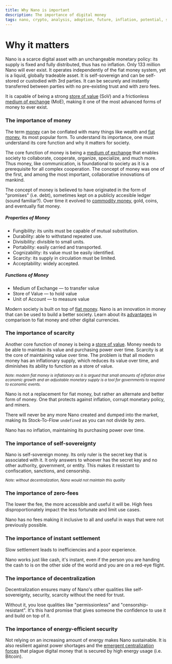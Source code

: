 ```yaml
---
title: Why Nano is important
description: The importance of digital money
tags: nano, crypto, analysis, adoption, future, inflation, potential, supply, use, analysis, prediction
---
```


# Why it matters

Nano is a scarce digital asset with an unchangeable monetary policy: its supply is fixed and fully distributed, thus has no inflation. Only 133 million Nano will ever exist. It operates independently of the fiat money system, yet is a liquid, globally tradeable asset. It is self-sovereign and can be self-stored or custodied with 3rd parties. It can be securely and instantly transferred between parties with no pre-existing trust and with zero fees.

It is capable of being a strong <a href="https://en.wikipedia.org/wiki/Store_of_value" target="_blank">store of value</a> (SoV) and a frictionless <a href="https://en.wikipedia.org/wiki/Medium_of_exchange" target="_blank">medium of exchange</a> (MoE), making it one of the most advanced forms of money to ever exist.

### The importance of money

The term <a href="https://en.wikipedia.org/wiki/Money" target="_blank">money</a> can be conflated with many things like wealth and <a href="https://en.wikipedia.org/wiki/Fiat_money" target="_blank">fiat money</a>, its most popular form. To understand its importance, one must understand its core function and why it matters for society.

The core function of money is being a <a href="https://en.wikipedia.org/wiki/Medium_of_exchange" target="_blank">medium of exchange</a> that enables society to collaborate, cooperate, organize, specialize, and much more. Thus money, like communication, is foundational to society as it is a prerequisite for all complex cooperation. The concept of money was one of the first, and among the most important, collaborative innovations of mankind.

The concept of money is believed to have originated in the form of "promises" (i.e. debt), sometimes kept on a publicly accesible ledger (sound familiar?). Over time it evolved to <a href="https://en.wikipedia.org/wiki/Commodity_money" target="_blank">commodity money</a>, gold, coins, and eventually fiat money.

##### Properties of Money

- Fungibility: its units must be capable of mutual substitution.
- Durability: able to withstand repeated use.
- Divisibility: divisible to small units.
- Portability: easily carried and transported.
- Cognizability: its value must be easily identified.
- Scarcity: its supply in circulation must be limited.
- Acceptability: widely accepted.

##### Functions of Money

- Medium of Exchange — to transfer value
- Store of Value — to hold value
- Unit of Account — to measure value

Modern society is built on top of <a href="https://en.wikipedia.org/wiki/Fiat_money" target="_blank">fiat money</a>. Nano is an innovation in money that can be used to build a better society. Learn about its <a href="/introduction/advantages">advantages</a> in comparison to fiat money and other digital currencies.

### The importance of scarcity

Another core function of money is being a <a href="https://en.wikipedia.org/wiki/Store_of_value" target="_blank">store of value</a>. Money needs to be able to maintain its value and purchasing power over time. Scarcity is at the core of maintaining value over time. The problem is that all modern money has an inflationary supply, which reduces its value over time, and diminishes its ability to function as a store of value.

<small>_Note: modern fiat money is inflationary as it is argued that small amounts of inflation drive economic growth and an adjustable monetary supply is a tool for governments to respond to economic events._</small>

Nano is not a replacement for fiat money, but rather an alternate and better form of money. One that protects against inflation, corrupt monetary policy, and miners.

There will never be any more Nano created and dumped into the market, making its Stock-To-Flow `undefined` as you can not divide by zero.

Nano has no inflation, maintaining its purchasing power over time.

### The importance of self-sovereignty

Nano is self-sovereign money. Its only ruler is the secret key that is associated with it. It only answers to whoever has the secret key and no other authority, government, or entity. This makes it resistant to confiscation, sanctions, and censorship.

<small>_Note: without decentralization, Nano would not maintain this quality_</small>

### The importance of zero-fees

The lower the fee, the more accessible and useful it will be. High fees disproportionately impact the less fortunate and limit use cases.

Nano has no fees making it inclusive to all and useful in ways that were not previously possible.

### The importance of instant settlement

Slow settlement leads to inefficiencies and a poor experience.

Nano works just like cash, it's instant, even if the person you are handing the cash to is on the other side of the world and you are on a red-eye flight.

### The importance of decentralization

Decentralization ensures many of Nano's other qualities like self-sovereignty, security, scarcity without the need for trust.

Without it, you lose qualities like "permissionless" and "censorship-resistant". It's this hard promise that gives someone the confidence to use it and build on top of it.

### The importance of energy-efficient security

Not relying on an increasing amount of energy makes Nano sustainable. It is also resilient against power shortages and the <a href="https://ieeexplore.ieee.org/document/7176229" target="_blank">emergent centralization forces</a> that plague digital money that is secured by high energy usage (i.e. Bitcoin).
